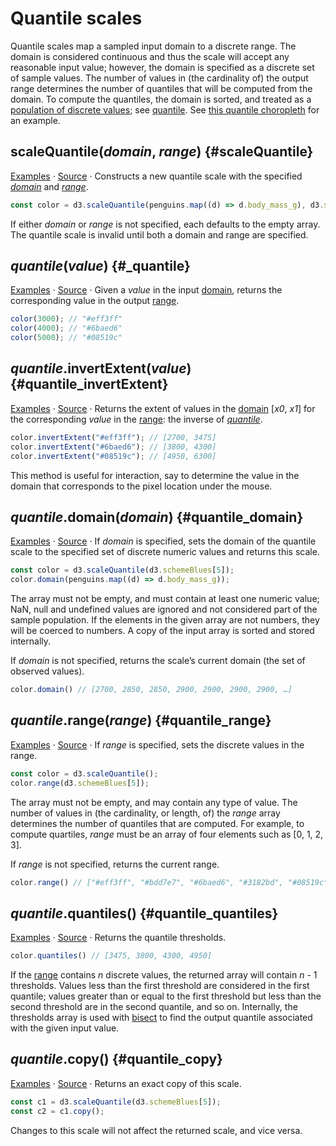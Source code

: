 # Quantile scales

Quantile scales map a sampled input domain to a discrete range. The domain is considered continuous and thus the scale will accept any reasonable input value; however, the domain is specified as a discrete set of sample values. The number of values in (the cardinality of) the output range determines the number of quantiles that will be computed from the domain. To compute the quantiles, the domain is sorted, and treated as a [population of discrete values](https://en.wikipedia.org/wiki/Quantile#Quantiles_of_a_population); see [quantile](../d3-array/summarize.md#quantile). See [this quantile choropleth](https://observablehq.com/@d3/quantile-choropleth) for an example.

## scaleQuantile(*domain*, *range*) {#scaleQuantile}

[Examples](https://observablehq.com/@d3/quantile-quantize-and-threshold-scales) · [Source](https://github.com/d3/d3-scale/blob/main/src/quantile.js) · Constructs a new quantile scale with the specified [*domain*](#quantile_domain) and [*range*](#quantile_range).

```js
const color = d3.scaleQuantile(penguins.map((d) => d.body_mass_g), d3.schemeBlues[5]);
```

If either *domain* or *range* is not specified, each defaults to the empty array. The quantile scale is invalid until both a domain and range are specified.

## *quantile*(*value*) {#_quantile}

[Examples](https://observablehq.com/@d3/quantile-quantize-and-threshold-scales) · [Source](https://github.com/d3/d3-scale/blob/main/src/quantile.js) · Given a *value* in the input [domain](#quantile_domain), returns the corresponding value in the output [range](#quantile_range).

```js
color(3000); // "#eff3ff"
color(4000); // "#6baed6"
color(5000); // "#08519c"
```

## *quantile*.invertExtent(*value*) {#quantile_invertExtent}

[Examples](https://observablehq.com/@d3/quantile-quantize-and-threshold-scales) · [Source](https://github.com/d3/d3-scale/blob/main/src/quantile.js) · Returns the extent of values in the [domain](#quantile_domain) [<i>x0</i>, <i>x1</i>] for the corresponding *value* in the [range](#quantile_range): the inverse of [*quantile*](#_quantile).

```js
color.invertExtent("#eff3ff"); // [2700, 3475]
color.invertExtent("#6baed6"); // [3800, 4300]
color.invertExtent("#08519c"); // [4950, 6300]
```

This method is useful for interaction, say to determine the value in the domain that corresponds to the pixel location under the mouse.

## *quantile*.domain(*domain*) {#quantile_domain}

[Examples](https://observablehq.com/@d3/quantile-quantize-and-threshold-scales) · [Source](https://github.com/d3/d3-scale/blob/main/src/quantile.js) · If *domain* is specified, sets the domain of the quantile scale to the specified set of discrete numeric values and returns this scale.

```js
const color = d3.scaleQuantile(d3.schemeBlues[5]);
color.domain(penguins.map((d) => d.body_mass_g));
```

The array must not be empty, and must contain at least one numeric value; NaN, null and undefined values are ignored and not considered part of the sample population. If the elements in the given array are not numbers, they will be coerced to numbers. A copy of the input array is sorted and stored internally.

If *domain* is not specified, returns the scale’s current domain (the set of observed values).

```js
color.domain() // [2700, 2850, 2850, 2900, 2900, 2900, 2900, …]
```

## *quantile*.range(*range*) {#quantile_range}

[Examples](https://observablehq.com/@d3/quantile-quantize-and-threshold-scales) · [Source](https://github.com/d3/d3-scale/blob/main/src/quantile.js) · If *range* is specified, sets the discrete values in the range.

```js
const color = d3.scaleQuantile();
color.range(d3.schemeBlues[5]);
```

The array must not be empty, and may contain any type of value. The number of values in (the cardinality, or length, of) the *range* array determines the number of quantiles that are computed. For example, to compute quartiles, *range* must be an array of four elements such as [0, 1, 2, 3].

If *range* is not specified, returns the current range.

```js
color.range() // ["#eff3ff", "#bdd7e7", "#6baed6", "#3182bd", "#08519c"]
```

## *quantile*.quantiles() {#quantile_quantiles}

[Examples](https://observablehq.com/@d3/quantile-quantize-and-threshold-scales) · [Source](https://github.com/d3/d3-scale/blob/main/src/quantile.js) · Returns the quantile thresholds.

```js
color.quantiles() // [3475, 3800, 4300, 4950]
```

If the [range](#quantile_range) contains *n* discrete values, the returned array will contain *n* - 1 thresholds. Values less than the first threshold are considered in the first quantile; values greater than or equal to the first threshold but less than the second threshold are in the second quantile, and so on. Internally, the thresholds array is used with [bisect](../d3-array/bisect.md) to find the output quantile associated with the given input value.

## *quantile*.copy() {#quantile_copy}

[Examples](https://observablehq.com/@d3/quantile-quantize-and-threshold-scales) · [Source](https://github.com/d3/d3-scale/blob/main/src/quantile.js) · Returns an exact copy of this scale.

```js
const c1 = d3.scaleQuantile(d3.schemeBlues[5]);
const c2 = c1.copy();
```

Changes to this scale will not affect the returned scale, and vice versa.
